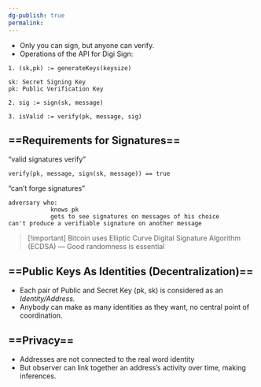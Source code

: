 ```yaml
---
dg-publish: true
permalink:
---
```







- Only you can sign, but anyone can verify.
- Operations of the API for Digi Sign:

```Plain
1. (sk,pk) := generateKeys(keysize)

sk: Secret Signing Key 
pk: Public Verification Key 

2. sig := sign(sk, message)

3. isValid := verify(pk, message, sig)
```

## ==Requirements for Signatures==

  

“valid signatures verify”

```Plain
verify(pk, message, sign(sk, message)) == true
```

“can’t forge signatures”

```Plain
adversary who: 
			knows pk
			gets to see signatures on messages of his choice
can't produce a verifiable signature on another message
```

  

> [!important] Bitcoin uses Elliptic Curve Digital Signature Algorithm (ECDSA) — Good randomness is essential

  

## ==Public Keys As Identities (Decentralization)==

  

- Each pair of Public and Secret Key (pk, sk) is considered as an _Identity/Address._
- Anybody can make as many identities as they want, no central point of coordination.

  

## ==Privacy==

  

- Addresses are not connected to the real word identity
- But observer can link together an address’s activity over time, making inferences.